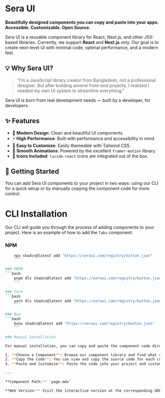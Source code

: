 # Sera UI 

**Beautifully designed components you can copy and paste into your apps. Accessible. Customizable. Open Source.**

Sera UI is a reusable component library for React, Next.js, and other JSX-based libraries. Currently, we support **React** and **Next.js** only. Our goal is to create next-level UI with minimal code, optimal performance, and a modern feel.

## 💡 Why Sera UI?

> “I’m a JavaScript library creator from Bangladesh, not a professional designer. But after building several front-end projects, I realized I needed my own UI system to streamline everything.”

Sera UI is born from real development needs — built by a developer, for developers.

## ✨ Features

* 🎨 **Modern Design**: Clean and beautiful UI components.
* ⚡ **High Performance**: Built with performance and accessibility in mind.
* 🧱 **Easy to Customize**: Easily themeable with Tailwind CSS.
* 🔄 **Smooth Animations**: Powered by the excellent `framer-motion` library.
* 🧩 **Icons Included**: `lucide-react` icons are integrated out of the box.

## 🚀 Getting Started

You can add Sera UI components to your project in two ways: using our CLI for a quick setup or by manually copying the component code for more control.

# CLI Installation
Our CLI will guide you through the process of adding components to your project. Here is an example of how to add the `Tabs` component:

### NPM
```bash
    npx shadcn@latest add "https://seraui.com/registry/button.json"
    ```

### PNPM
```bash
    pnpm dlx shadcn@latest add "https://seraui.com/registry/button.json"
    ```

### Yarn
```bash
    yarn dlx shadcn@latest add "https://seraui.com/registry/button.json"
    ```

### Bun
```bash
    bunx shadcn@latest add "https://seraui.com/registry/button.json"
    ```

### Manual Installation

For manual installation, you can copy and paste the component code directly from our documentation into your project.

1. **Choose a Component**: Browse our component library and find what you need.
2. **Copy the Code**: You can view and copy the source code for each component.
3. **Paste and Customize**: Paste the code into your project and customize it to fit your needs.

---

**Component Path:** `page.mdx`

**Web Version:** Visit the interactive version at the corresponding URL on the Sera UI documentation site for live previews and interactive examples.
